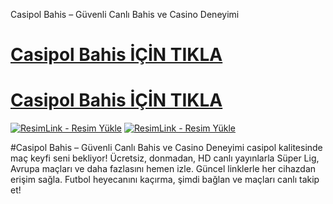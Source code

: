 Casipol Bahis – Güvenli Canlı Bahis ve Casino Deneyimi
#  <a href="https://casiipol396.com/tr/">Casipol Bahis İÇİN TIKLA</a>
#  <a href="https://casiipol396.com/tr/">Casipol Bahis İÇİN TIKLA</a>
<meta charset="UTF-8">
    <meta name="viewport" content="width=device-width, initial-scale=1.0">
</head>
<body>
<a href="https://casiipol396.com/tr/" title="ResimLink - Resim Yükle"><img src="https://r.resimlink.com/3HWVfy.png" title="ResimLink - Resim Yükle" alt="ResimLink - Resim Yükle"></a>
<a href="https://casiipol396.com/tr/" title="ResimLink - Resim Yükle"><img src="https://r.resimlink.com/3HWVfy.png" title="ResimLink - Resim Yükle" alt="ResimLink - Resim Yükle"></a>
</a>

#Casipol Bahis – Güvenli Canlı Bahis ve Casino Deneyimi
casipol kalitesinde maç keyfi seni bekliyor! Ücretsiz, donmadan, HD canlı yayınlarla Süper Lig, Avrupa maçları ve daha fazlasını hemen izle. Güncel linklerle her cihazdan erişim sağla. Futbol heyecanını kaçırma, şimdi bağlan ve maçları canlı takip et!
